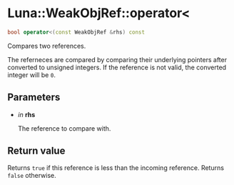 # Luna::WeakObjRef::operator<

```c++
bool operator<(const WeakObjRef &rhs) const
```

Compares two references. 

The referneces are compared by comparing their underlying pointers after converted to unsigned integers. If the reference is not valid, the converted integer will be `0`. 

## Parameters
* *in* **rhs**

    The reference to compare with. 

## Return value
Returns `true` if this reference is less than the incoming reference. Returns `false` otherwise. 

